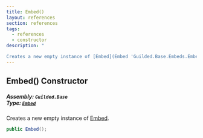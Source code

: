 ```yaml
---
title: Embed()
layout: references
section: references
tags:
  - references
  - constructor
description: "

Creates a new empty instance of [Embed](Embed 'Guilded.Base.Embeds.Embed')."
---
```


## Embed() Constructor
##### **Assembly:** `Guilded.Base`<br/>**Type:** [`Embed`](Embed 'Guilded.Base.Embeds.Embed')

Creates a new empty instance of [Embed](Embed 'Guilded.Base.Embeds.Embed').

```csharp
public Embed();
```